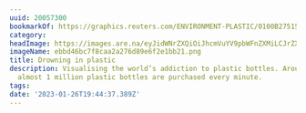 ```yaml
---
uuid: 20057300
bookmarkOf: https://graphics.reuters.com/ENVIRONMENT-PLASTIC/0100B275155/index.html
category: 
headImage: https://images.are.na/eyJidWNrZXQiOiJhcmVuYV9pbWFnZXMiLCJrZXkiOiIyMDA1NzMwMC9vcmlnaW5hbF9lYmJkNDZiYzdmOGNhYTJhMjc2ZDg5ZTZmMmUxYmIyMS5wbmciLCJlZGl0cyI6eyJyZXNpemUiOnsid2lkdGgiOjEyMDAsImhlaWdodCI6MTIwMCwiZml0IjoiaW5zaWRlIiwid2l0aG91dEVubGFyZ2VtZW50Ijp0cnVlfSwid2VicCI6eyJxdWFsaXR5Ijo5MH0sImpwZWciOnsicXVhbGl0eSI6OTB9LCJyb3RhdGUiOm51bGx9fQ==?bc=0
imageName: ebbd46bc7f8caa2a276d89e6f2e1bb21.png
title: Drowning in plastic
description: Visualising the world’s addiction to plastic bottles. Around the world,
  almost 1 million plastic bottles are purchased every minute.
tags: 
date: '2023-01-26T19:44:37.389Z'
---
```

